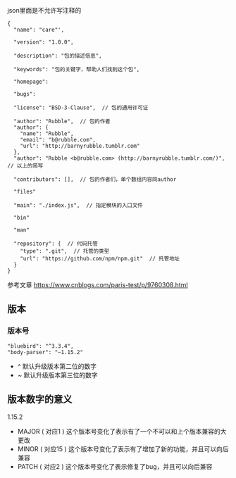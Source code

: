 json里面是不允许写注释的
```
{
  "name": "care"',

  "version": "1.0.0",

  "description": "包的描述信息",

  "keywords": "包的关键字，帮助人们找到这个包",

  "homepage":

  "bugs":

  "license": "BSD-3-Clause",  // 包的通用许可证

  "author": "Rubble",  // 包的作者
  "author": {
    "name": "Rubble",
    "email": "b@rubble.com",
    "url": "http://barnyrubble.tumblr.com"
  },
  "author": "Rubble <b@rubble.com> (http://barnyrubble.tumblr.com/)",  // 以上的简写

  "contributors": [],  // 包的作者们，单个数组内容同author

  "files"

  "main": "./index.js",  // 指定模块的入口文件

  "bin"

  "man"

  "repository": {  // 代码托管
    "type": ".git",  // 托管的类型
    "url": "https://github.com/npm/npm.git"  // 托管地址
  }
}
```

参考文章
https://www.cnblogs.com/paris-test/p/9760308.html

## 版本
### 版本号
```
"bluebird": "^3.3.4",
"body-parser": "~1.15.2"
```
- ^
  默认升级版本第二位的数字
- ~
  默认升级版本第三位的数字
## 版本数字的意义
1.15.2
- MAJOR ( 对应1 ) 
  这个版本号变化了表示有了一个不可以和上个版本兼容的大更改
- MINOR ( 对应15 )
  这个版本号变化了表示有了增加了新的功能，并且可以向后兼容
- PATCH ( 对应2 )
  这个版本号变化了表示修复了bug，并且可以向后兼容